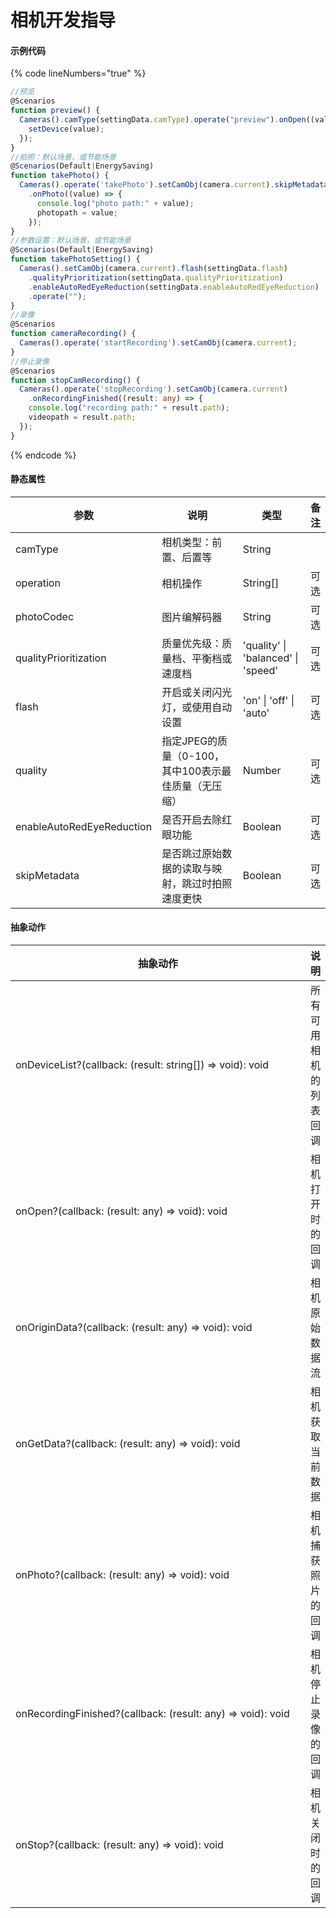 # 相机开发指导

#### 示例代码

{% code lineNumbers="true" %}
```typescript
//预览
@Scenarios
function preview() {
  Cameras().camType(settingData.camType).operate("preview").onOpen((value) => {
    setDevice(value);
  });
}
//拍照：默认场景，或节能场景
@Scenarios(Default|EnergySaving)
function takePhoto() {
  Cameras().operate('takePhoto').setCamObj(camera.current).skipMetadata(true)
    .onPhoto((value) => {
      console.log("photo path:" + value);
      photopath = value;
    });
}
//参数设置：默认场景，或节能场景
@Scenarios(Default|EnergySaving)
function takePhotoSetting() {
  Cameras().setCamObj(camera.current).flash(settingData.flash)
    .qualityPrioritization(settingData.qualityPrioritization)
    .enableAutoRedEyeReduction(settingData.enableAutoRedEyeReduction)
    .operate("");
}
//录像
@Scenarios
function cameraRecording() {
  Cameras().operate('startRecording').setCamObj(camera.current);
}
//停止录像
@Scenarios
function stopCamRecording() {
  Cameras().operate('stopRecording').setCamObj(camera.current)
    .onRecordingFinished((result: any) => {
    console.log("recording path:" + result.path);
    videopath = result.path;
  });
}
```
{% endcode %}

#### 静态属性

<table><thead><tr><th width="194">参数</th><th width="323">说明</th><th width="133">类型</th><th>备注</th></tr></thead><tbody><tr><td>camType</td><td>相机类型：前置、后置等</td><td>String</td><td></td></tr><tr><td>operation</td><td>相机操作</td><td>String[]</td><td>可选</td></tr><tr><td>photoCodec</td><td>图片编解码器</td><td>String</td><td>可选</td></tr><tr><td>qualityPrioritization</td><td>质量优先级：质量档、平衡档或速度档</td><td>'quality' | 'balanced' | 'speed'</td><td>可选</td></tr><tr><td>flash</td><td>开启或关闭闪光灯，或使用自动设置</td><td>'on' | 'off' | 'auto'</td><td>可选</td></tr><tr><td>quality</td><td>指定JPEG的质量（0-100，其中100表示最佳质量（无压缩）</td><td>Number</td><td>可选</td></tr><tr><td>enableAutoRedEyeReduction</td><td>是否开启去除红眼功能</td><td>Boolean</td><td>可选</td></tr><tr><td>skipMetadata</td><td>是否跳过原始数据的读取与映射，跳过时拍照速度更快</td><td>Boolean</td><td>可选</td></tr></tbody></table>

#### 抽象动作

<table><thead><tr><th width="484">抽象动作</th><th>说明</th></tr></thead><tbody><tr><td>onDeviceList?(callback: (result: string[]) => void): void</td><td>所有可用相机的列表回调</td></tr><tr><td>onOpen?(callback: (result: any) => void): void</td><td>相机打开时的回调</td></tr><tr><td>onOriginData?(callback: (result: any) => void): void</td><td>相机原始数据流</td></tr><tr><td>onGetData?(callback: (result: any) => void): void</td><td>相机获取当前数据</td></tr><tr><td>onPhoto?(callback: (result: any) => void): void</td><td>相机捕获照片的回调</td></tr><tr><td>onRecordingFinished?(callback: (result: any) => void): void</td><td>相机停止录像的回调</td></tr><tr><td>onStop?(callback: (result: any) => void): void</td><td>相机关闭时的回调</td></tr></tbody></table>
